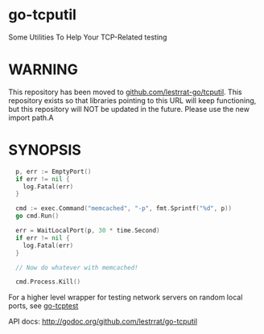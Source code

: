 go-tcputil
==========

Some Utilities To Help Your TCP-Related testing

# WARNING

This repository has been moved to [github.com/lestrrat-go/tcputil](https://github.com/lestrrat-go/tcputil). This repository exists so that libraries pointing to this URL will keep functioning, but this repository will NOT be updated in the future. Please use the new import path.A

# SYNOPSIS

```go
  p, err := EmptyPort()
  if err != nil {
    log.Fatal(err)
  }

  cmd := exec.Command("memcached", "-p", fmt.Sprintf("%d", p))
  go cmd.Run()

  err = WaitLocalPort(p, 30 * time.Second)
  if err != nil {
    log.Fatal(err)
  }

  // Now do whatever with memcached!

  cmd.Process.Kill()
```

For a higher level wrapper for testing network servers on random local ports,
see [go-tcptest](https://github.com/lestrrat/go-tcptest)

API docs: http://godoc.org/github.com/lestrrat/go-tcputil
